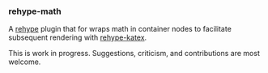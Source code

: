 ### rehype-math

A [rehype](https://github.com/rehypejs/rehype) plugin that for wraps math in container nodes to facilitate subsequent rendering with [rehype-katex](https://github.com/remarkjs/remark-math/tree/main/packages/rehype-katex).

This is work in progress. Suggestions, criticism, and contributions are most welcome.

